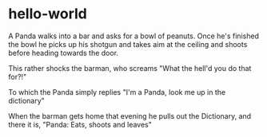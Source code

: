 # hello-world

A Panda walks into a bar and asks for a bowl of peanuts. Once he's finished the bowl he picks up his shotgun and takes aim at the ceiling and shoots before heading towards the door.

This rather shocks the barman, who screams "What the hell'd you do that for?!"

To which the Panda simply replies "I'm a Panda, look me up in the dictionary"

When the barman gets home that evening he pulls out the Dictionary, and there it is, "Panda: Eats, shoots and leaves"
